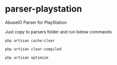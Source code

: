 # parser-playstation
AbuseIO Parser for PlayStation

Just copy to parsers folder and run below commands

`php artisan cache:clear`

`php artisan clear-compiled`

`php artisan optimize`
